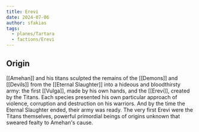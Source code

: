 ```yaml
---
title: Erevi
date: 2024-07-06
author: sfakias
tags:
  - planes/Tartara
  - factions/Erevi
---
```


## Origin

[[Amehan]] and his titans sculpted the remains of the [[Demons]] and [[Devils]] from the [[Eternal Slaughter]] into a hideous and bloodthirsty army: the first [[Vulga]], made by his own hands, and the [[Erevi]], created by the Titans. Each species presented his own particular approach of violence, corruption and destruction on his warriors. And by the time the Eternal Slaughter ended, their army was ready. The very first Erevi were the Titans themselves, powerful primordial beings of origins unknown that sweared fealty to Amehan's cause.